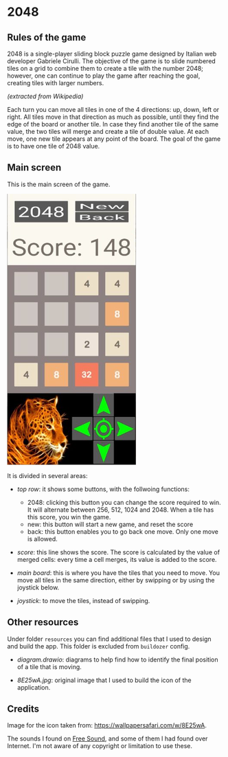 # 2048

## Rules of the game

2048 is a single-player sliding block puzzle game designed by Italian web developer Gabriele Cirulli. The objective of the game is to slide numbered tiles on a grid to combine them to create a tile with the number 2048; however, one can continue to play the game after reaching the goal, creating tiles with larger numbers.

_(extracted from Wikipedia)_

Each turn you can move all tiles in one of the 4 directions: up, down, left or right. All tiles move in that direction as much as possible, until they find the edge of the board or another tile. In case they find another tile of the same value, the two tiles will merge and create a tile of double value. At each move, one new tile appears at any point of the board. The goal of the game is to have one tile of 2048 value.


## Main screen

This is the main screen of the game.

![screenshot](../img/2048_screen.jpg)

It is divided in several areas:

- _top row_: it shows some buttons, with the follwoing functions:
  - 2048: clicking this button you can change the score required to win. It will alternate between 256, 512, 1024 and 2048. When a tile has this score, you win the game.
  - new: this button will start a new game, and reset the score
  - back: this button enables you to go back one move. Only one move is allowed.

- _score_: this line shows the score. The score is calculated by the value of merged cells: every time a cell merges, its value is added to the score.

- _main board_: this is where you have the tiles that you need to move. You move all tiles in the same direction, either by swipping or by using the joystick below.

- _joystick_: to move the tiles, instead of swipping.



## Other resources

Under folder `resources` you can find additional files that I used to design and build the app. This folder is excluded from `buildozer` config.

- _diagram.drawio_: diagrams to help find how to identify the final position of a tile that is moving.

- _8E25wA.jpg_: original image that I used to build the icon of the application.


## Credits

Image for the icon taken from: https://wallpapersafari.com/w/8E25wA.

The sounds I found on [Free Sound](https://freesound.org/), and some of them I had found over Internet. I'm not aware of any copyright or limitation to use these.
